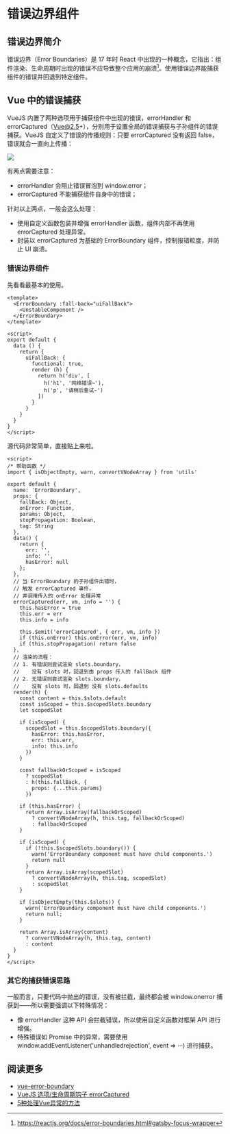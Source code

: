 # 错误边界组件

## 错误边界简介

错误边界（Error Boundaries）是 17 年时 React 中出现的一种概念，它指出：组件渲染、生命周期时出现的错误不应导致整个应用的崩溃[^error-boundary]。使用错误边界能捕获组件的错误并回退到特定组件。

[^error-boundary]: https://reactjs.org/docs/error-boundaries.html#gatsby-focus-wrapper

## Vue 中的错误捕获

VueJS 内置了两种选项用于捕获组件中出现的错误，errorHandler 和 errorCaptured（Vue@2.5+），分别用于设置全局的错误捕获与子孙组件的错误捕获。VueJS 自定义了错误的传播规则：只要 errorCaptured 没有返回 false，错误就会一直向上传播：

![](https://mgear-image.oss-cn-shanghai.aliyuncs.com/image/other/20201013110407.png)

有两点需要注意：

* errorHandler 会阻止错误冒泡到 window.error；
* errorCaptured 不能捕获组件自身中的错误；

针对以上两点，一般会这么处理：

* 使用自定义函数包装并增强 errorHandler 函数，组件内部不再使用 errorCaptured 处理异常。
* 封装以 errorCaptured 为基础的 ErrorBoundary 组件，控制报错粒度，并防止 UI 崩溃。

### 错误边界组件

先看看最基本的使用。

```vue
<template>
  <ErrorBoundary :fall-back="uiFallBack">
    <UnstableComponent />
  </ErrorBoundary>
</template>

<script>
export default {
  data () {
    return {
      uiFallBack: {
        functional: true,
        render (h) {
          return h('div', [
            h('h1', '网络错误~'),
            h('p', '请稍后重试~')
          ])
        }
      }
    }
  }
}
</script>
```

源代码非常简单，直接贴上来啦。

```vue
<script>
/* 帮助函数 */
import { isObjectEmpty, warn, convertVNodeArray } from 'utils'

export default {
  name: 'ErrorBoundary',
  props: {
    fallBack: Object,
    onError: Function,
    params: Object,
    stopPropagation: Boolean,
    tag: String
  },
  data() {
    return {
      err: '',
      info: '',
      hasError: null
    };
  },
  // 当 ErrorBoundary 的子孙组件出错时，
  // 触发 errorCaptured 事件，
  // 并调用传入的 onError 处理异常
  errorCaptured(err, vm, info = '') {
    this.hasError = true
    this.err = err
    this.info = info

    this.$emit('errorCaptured', { err, vm, info })
    if (this.onError) this.onError(err, vm, info)
    if (this.stopPropagation) return false
  },
  // 渲染的流程：
  // 1. 有错误则尝试渲染 slots.boundary，
  //    没有 slots 时，回退到由 props 传入的 fallBack 组件
  // 2. 无错误则尝试渲染 slots.boundary，
  //    没有 slots 时，回退到 没有 slots.defaults
  render(h) {
    const content = this.$slots.default
    const isScoped = this.$scopedSlots.boundary
    let scopedSlot

    if (isScoped) {
      scopedSlot = this.$scopedSlots.boundary({
        hasError: this.hasError,
        err: this.err,
        info: this.info
      })
    }

    const fallbackOrScoped = isScoped
      ? scopedSlot
      : h(this.fallBack, {
        props: {...this.params}
      })
    
    if (this.hasError) {
      return Array.isArray(fallbackOrScoped) 
        ? convertVNodeArray(h, this.tag, fallbackOrScoped) 
        : fallbackOrScoped
    } 

    if (isScoped) {
      if (!this.$scopedSlots.boundary()) {
        warn('ErrorBoundary component must have child components.')
        return null
      }
      return Array.isArray(scopedSlot)
        ? convertVNodeArray(h, this.tag, scopedSlot)
        : scopedSlot
    }
      
    if (isObjectEmpty(this.$slots)) {
      warn('ErrorBoundary component must have child components.')
      return null;
    }

    return Array.isArray(content) 
      ? convertVNodeArray(h, this.tag, content) 
      : content
  }
}
</script>
```

### 其它的捕获错误思路

一般而言，只要代码中抛出的错误，没有被拦截，最终都会被 window.onerror 捕获到——所以需要强调以下特殊情况：

* 像 errorHandler 这种 API 会拦截错误，所以使用自定义函数对框架 API 进行增强。
* 特殊错误如 Promise 中的异常，需要使用 window.addEventListener('unhandledrejection', event => ···) 进行捕获。

## 阅读更多

* [vue-error-boundary](https://github.com/dillonchanis/vue-error-boundary#readme)
* [VueJS 选项/生命周期钩子 errorCaptured](https://cn.vuejs.org/v2/api/#errorCaptured)
* [5种处理Vue异常的方法](https://juejin.im/post/6844903869428793351)